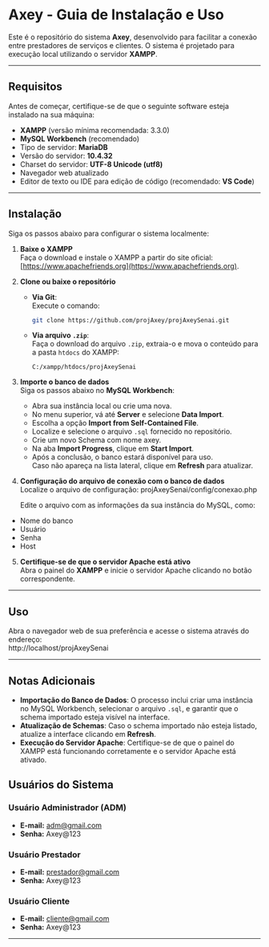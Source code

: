 # Axey - Guia de Instalação e Uso

Este é o repositório do sistema **Axey**, desenvolvido para facilitar a conexão entre prestadores de serviços e clientes. O sistema é projetado para execução local utilizando o servidor **XAMPP**.

---

## Requisitos

Antes de começar, certifique-se de que o seguinte software esteja instalado na sua máquina:

- **XAMPP** (versão mínima recomendada: 3.3.0)
- **MySQL Workbench** (recomendado)
- Tipo de servidor: **MariaDB**
- Versão do servidor: **10.4.32**
- Charset do servidor: **UTF-8 Unicode (utf8)**
- Navegador web atualizado
- Editor de texto ou IDE para edição de código (recomendado: **VS Code**)

---

## Instalação

Siga os passos abaixo para configurar o sistema localmente:

1. **Baixe o XAMPP**  
   Faça o download e instale o XAMPP a partir do site oficial:  
   [https://www.apachefriends.org](https://www.apachefriends.org).

2. **Clone ou baixe o repositório**  
   - **Via Git**:  
     Execute o comando:
     ```bash
     git clone https://github.com/projAxey/projAxeySenai.git
     ```
   - **Via arquivo `.zip`**:  
     Faça o download do arquivo `.zip`, extraia-o e mova o conteúdo para a pasta `htdocs` do XAMPP:
     ```
     C:/xampp/htdocs/projAxeySenai
     ```

3. **Importe o banco de dados**  
   Siga os passos abaixo no **MySQL Workbench**:

   - Abra sua instância local ou crie uma nova.
   - No menu superior, vá até **Server** e selecione **Data Import**.
   - Escolha a opção **Import from Self-Contained File**.
   - Localize e selecione o arquivo `.sql` fornecido no repositório.
   - Crie um novo Schema com nome axey.
   - Na aba **Import Progress**, clique em **Start Import**.
   - Após a conclusão, o banco estará disponível para uso.  
     Caso não apareça na lista lateral, clique em **Refresh** para atualizar.

4. **Configuração do arquivo de conexão com o banco de dados**  
   Localize o arquivo de configuração:
    projAxeySenai/config/conexao.php

   Edite o arquivo com as informações da sua instância do MySQL, como:
- Nome do banco
- Usuário
- Senha
- Host

5. **Certifique-se de que o servidor Apache está ativo**  
Abra o painel do **XAMPP** e inicie o servidor Apache clicando no botão correspondente.

---

## Uso

Abra o navegador web de sua preferência e acesse o sistema através do endereço:  
http://localhost/projAxeySenai

---

## Notas Adicionais

- **Importação do Banco de Dados**: O processo inclui criar uma instância no MySQL Workbench, selecionar o arquivo `.sql`, e garantir que o schema importado esteja visível na interface.
- **Atualização de Schemas**: Caso o schema importado não esteja listado, atualize a interface clicando em **Refresh**.
- **Execução do Servidor Apache**: Certifique-se de que o painel do XAMPP está funcionando corretamente e o servidor Apache está ativado.

## Usuários do Sistema

### Usuário Administrador (ADM)
- **E-mail:** adm@gmail.com
- **Senha:** Axey@123

### Usuário Prestador
- **E-mail:** prestador@gmail.com
- **Senha:** Axey@123

### Usuário Cliente
- **E-mail:** cliente@gmail.com
- **Senha:** Axey@123
---
